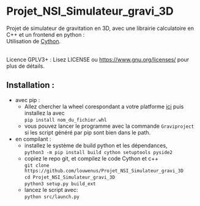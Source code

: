 # Projet_NSI_Simulateur_gravi_3D

Projet de simulateur de gravitation en 3D, avec une librairie calculatoire en C++ et un frontend en python :<br/>
Utilisation de [Cython](https://github.com/cython/cython).<br/><br/>

Licence GPLV3+ :
Lisez LICENSE ou https://www.gnu.org/licenses/ pour plus de détails.

## Installation :<br/>
- avec pip :<br/>
  - Allez chercher la wheel corespondant a votre platforme [ici](https://mwaserv.hd.free.fr/downloads/graviproject/) puis installez la avec<br/>
  `pip install nom_du_fichier.whl`<br/>
  - vous pouvez lancer le programme avec la commande `Graviproject` si les script généré par pip sont bien dans le path.
- en compilant :<br/>
  - installez le système de build python et les dépendances,<br/>
  `python3 -m pip install build cython setuptools pyside2`<br/>
  - copiez le repo git, et compilez le code Cython et c++<br/>
  `git clone https://github.com/louwenus/Projet_NSI_Simulateur_gravi_3D`<br/>
  `cd Projet_NSI_Simulateur_gravi_3D`<br/>
  `python3 setup.py build_ext`<br/>
  - lancez le script avec: <br/>
  `python src/launch.py`